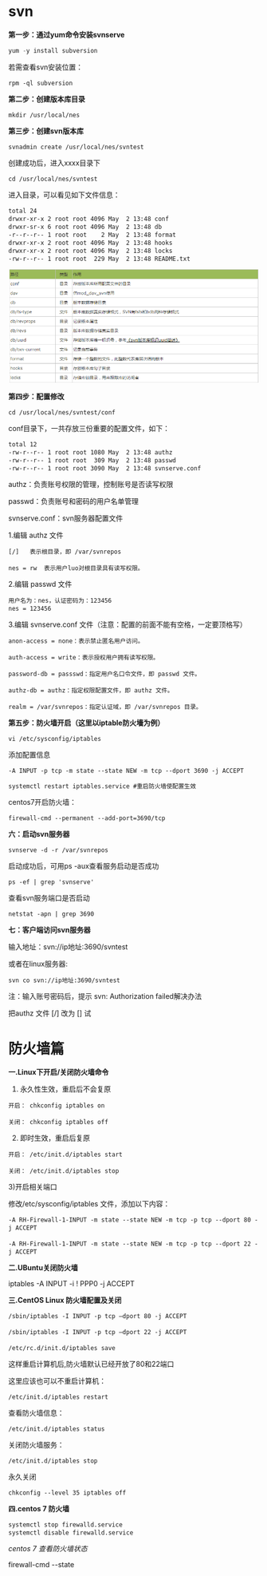 # svn

**第一步：通过yum命令安装svnserve**

```java
yum -y install subversion
```

若需查看svn安装位置：

```
rpm -ql subversion
```

**第二步：创建版本库目录**

```
mkdir /usr/local/nes
```

**第三步：创建svn版本库**

```
svnadmin create /usr/local/nes/svntest
```

创建成功后，进入xxxx目录下

```
cd /usr/local/nes/svntest
```

进入目录，可以看见如下文件信息：

```
total 24
drwxr-xr-x 2 root root 4096 May  2 13:48 conf
drwxr-sr-x 6 root root 4096 May  2 13:48 db
-r--r--r-- 1 root root    2 May  2 13:48 format
drwxr-xr-x 2 root root 4096 May  2 13:48 hooks
drwxr-xr-x 2 root root 4096 May  2 13:48 locks
-rw-r--r-- 1 root root  229 May  2 13:48 README.txt
```

![svn目录介绍](./photo/svn目录介绍.jpg)

**第四步：配置修改**

```
cd /usr/local/nes/svntest/conf
```

conf目录下，一共存放三份重要的配置文件，如下：

```
total 12
-rw-r--r-- 1 root root 1080 May  2 13:48 authz
-rw-r--r-- 1 root root  309 May  2 13:48 passwd
-rw-r--r-- 1 root root 3090 May  2 13:48 svnserve.conf
```

authz：负责账号权限的管理，控制账号是否读写权限

passwd：负责账号和密码的用户名单管理

svnserve.conf：svn服务器配置文件

1.编辑 authz 文件

```
[/]   表示根目录，即 /var/svnrepos

nes = rw  表示用户luo对根目录具有读写权限。
```

2.编辑 passwd 文件

```
用户名为：nes，认证密码为：123456
nes = 123456
```

3.编辑 svnserve.conf 文件（注意：配置的前面不能有空格，一定要顶格写）

```
anon-access = none：表示禁止匿名用户访问。

auth-access = write：表示授权用户拥有读写权限。

password-db = passswd：指定用户名口令文件，即 passwd 文件。

authz-db = authz：指定权限配置文件，即 authz 文件。

realm = /var/svnrepos：指定认证域，即 /var/svnrepos 目录。
```

**第五步：防火墙开启（这里以iptable防火墻为例）**

```
vi /etc/sysconfig/iptables
```

添加配置信息

```
-A INPUT -p tcp -m state --state NEW -m tcp --dport 3690 -j ACCEPT
```

```
systemctl restart iptables.service #重启防火墙使配置生效
```

centos7开启防火墙：

```
firewall-cmd --permanent --add-port=3690/tcp
```

**六：启动svn服务器**

```
svnserve -d -r /var/svnrepos
```

启动成功后，可用ps -aux查看服务启动是否成功

```
ps -ef | grep 'svnserve'
```

查看svn服务端口是否启动

```
netstat -apn | grep 3690
```

**七：客户端访问svn服务器**

输入地址：svn://ip地址:3690/svntest

或者在linux服务器:

```
svn co svn://ip地址:3690/svntest
```



注：输入账号密码后，提示 svn: Authorization failed解决办法

把authz 文件 [/] 改为 [\] 试



# 防火墙篇

**一.Linux下开启/关闭防火墙命令**

1) 永久性生效，重启后不会复原

```
开启： chkconfig iptables on

关闭： chkconfig iptables off
```

2) 即时生效，重启后复原

```
开启： /etc/init.d/iptables start

关闭： /etc/init.d/iptables stop
```

3)开启相关端口

修改/etc/sysconfig/iptables 文件，添加以下内容：

```
-A RH-Firewall-1-INPUT -m state --state NEW -m tcp -p tcp --dport 80 -j ACCEPT

-A RH-Firewall-1-INPUT -m state --state NEW -m tcp -p tcp --dport 22 -j ACCEPT
```



**二.UBuntu关闭防火墙**

iptables -A INPUT -i !   PPP0   -j ACCEPT



**三.CentOS Linux 防火墙配置及关闭**

```
/sbin/iptables -I INPUT -p tcp –dport 80 -j ACCEPT

/sbin/iptables -I INPUT -p tcp –dport 22 -j ACCEPT

/etc/rc.d/init.d/iptables save
```

这样重启计算机后,防火墙默认已经开放了80和22端口

这里应该也可以不重启计算机：

```
/etc/init.d/iptables restart
```

查看防火墙信息：

```
/etc/init.d/iptables status
```

关闭防火墙服务：

```
/etc/init.d/iptables stop
```

永久关闭

```
chkconfig --level 35 iptables off
```



**四.centos 7 防火墙**

```
systemctl stop firewalld.service
systemctl disable firewalld.service
```

*centos 7 查看防火墙状态*

firewall-cmd --state

 